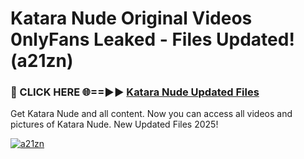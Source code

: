 # Katara Nude Original Videos 0nlyFans Leaked - Files Updated! (a21zn)

<h3>🔴 CLICK HERE 🌐==►► <a href="https://tinyurl.com/52m3yx9h" rel="nofollow">Katara Nude Updated Files</a></h3>

Get Katara Nude and all content. Now you can access all videos and pictures of Katara Nude. New Updated Files 2025!

[![a21zn](https://i.imgur.com/TnHtlc8.gif)](https://tinyurl.com/52m3yx9h)
